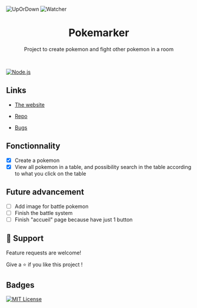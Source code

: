 ![UpOrDown](https://img.shields.io/website-up-down-green-red/http/pokemarker.alwaysdata.net/)
![Watcher](https://img.shields.io/github/watchers/Bouftout/pokemarker?style=social)
<h1 align="center">Pokemarker</h1>

<p align="center">Project to create pokemon and fight other pokemon in a room</p>
 <br>

[![Node.js](https://img.shields.io/badge/Node.js-43853D?style=for-the-badge&logo=node.js&logoColor=white)](https://www.npmjs.com/package/socket.io)

## Links

- [The website](http://pokemarker.alwaysdata.net/)

- [Repo](https://github.com/Bouftout/pokemarker)

- [Bugs](https://github.com/Bouftout/pokemarker/issues)

## Fonctionnality

- [x] Create a pokemon
- [x] View all pokemon in a table, and possibility search in the table according to what you click on the table

## Future advancement

- [ ] Add image for battle pokemon
- [ ] Finish the battle system
- [ ] Finish "accueil" page because have just 1 button

## 🤝 Support

Feature requests are welcome!

Give a ⭐️ if you like this project ! 
## Badges  
[![MIT License](https://img.shields.io/badge/License-MIT-green.svg)](https://choosealicense.com/licenses/mit/)  

